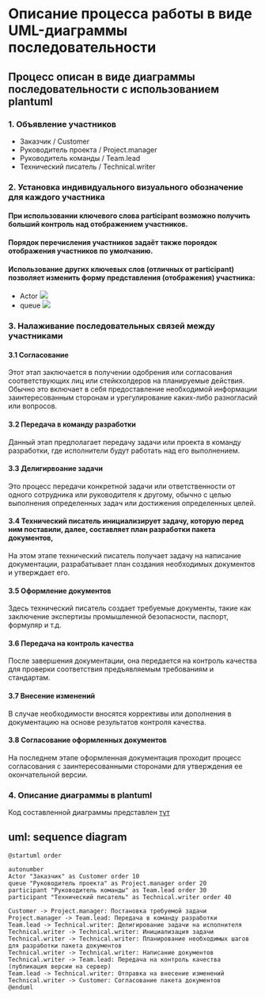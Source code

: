 # Описание процесса работы в виде UML-диаграммы последовательности
## Процесс описан в виде диаграммы последовательности с использованием plantuml

### 1. Объявление участников
* Заказчик / Customer
* Руководитель проекта / Project.manager
* Руководитель команды / Team.lead
* Технический писатель / Technical.writer

### 2. Установка индивидуального визуального обозначение для каждого участника
#### При использовании ключевого слова participant возможно получить больший контроль над отображением участников.
#### Порядок перечисления участников задаёт также пороядок отображения участников по умолчанию.
#### Использование других ключевых слов (отличных от participant) позволяет изменить форму представления (отображения) участника:
* Actor ![](.actor.PNG)
* queue ![](.queue.PNG)

### 3. Налаживание последовательных связей между участниками
#### 3.1 Согласование
Этот этап заключается в получении одобрения или согласования соответствующих лиц или стейкхолдеров на планируемые действия. Обычно это включает в себя предоставление необходимой информации заинтересованным сторонам и урегулирование каких-либо разногласий или вопросов.
#### 3.2 Передача в команду разработки
Данный этап предполагает передачу задачи или проекта в команду разработки, где исполнители будут работать над его выполнением.
#### 3.3 Делигирвоание задачи
Это процесс передачи конкретной задачи или ответственности от одного сотрудника или руководителя к другому, обычно с целью выполнения определенных задач или достижения определенных целей.
#### 3.4 Технический писатель инициализирует задачу, которую перед ним поставили, далее, составляет план разработки пакета документов,
На этом этапе технический писатель получает задачу на написание документации, разрабатывает план создания необходимых документов и утверждает его.
#### 3.5 Оформление документов
Здесь технический писатель создает требуемые документы, такие как заключение экспертизы промышленной безопасности, паспорт, формуляр и т.д. 
#### 3.6 Передача на контроль качества
После завершения документации, она передается на контроль качества для проверки соответствия предъявляемым требованиям и стандартам.
#### 3.7 Внесение изменений
В случае необходимости вносятся коррективы или дополнения в документацию на основе результатов контроля качества.
#### 3.8 Согласование оформленных документов
На последнем этапе оформленная документация проходит процесс согласования с заинтересованными сторонами для утверждения ее окончательной версии.

### 4. Описание диаграммы в plantuml

Код составленной диаграммы представлен [тут](https://github.com/SuleymanovAnton00/aQsi_Test/blob/main/main)

## uml: sequence diagram

```plantuml
@startuml order

autonumber
Actor "Заказчик" as Customer order 10
queue "Руководитель проекта" as Project.manager order 20
participant "Руководитель команды" as Team.lead order 30
participant "Технический писатель" as Technical.writer order 40
 
Customer -> Project.manager: Постановка требуемой задачи
Project.manager -> Team.lead: Передача в команду разработки
Team.lead -> Technical.writer: Делигирование задачи на исполнителя
Technical.writer -> Technical.writer: Инициализация задачи
Technical.writer -> Technical.writer: Планирование необходимых шагов для разработки пакета документов
Technical.writer -> Technical.writer: Написание документов
Technical.writer -> Team.lead: Передача на контроль качества (публикация версии на сервер)
Team.lead -> Technical.writer: Отправка на внесение изменений
Technical.writer -> Customer: Согласование пакета документов
@enduml
```
